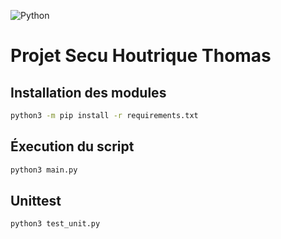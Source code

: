 ![Python](https://img.shields.io/badge/python-3670A0?style=for-the-badge&logo=python&logoColor=ffdd54)

# Projet Secu Houtrique Thomas

## Installation des modules
```bash
python3 -m pip install -r requirements.txt
```

## Éxecution du script
```bash
python3 main.py
```

## Unittest
```bash
python3 test_unit.py
```